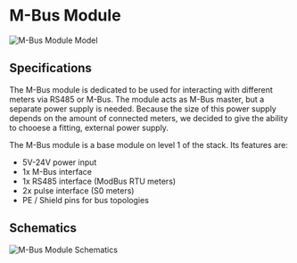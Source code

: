 # M-Bus Module

![M-Bus Module Model](../generated/3d/m-bus-module-3D_top.png)

## Specifications

The M-Bus module is dedicated to be used for interacting with different meters via RS485 or M-Bus. The module acts as M-Bus master, but a separate power supply is needed. Because the size of this power supply depends on the amount of connected meters, we decided to give the ability to chooese a fitting, external power supply.

The M-Bus module is a base module on level 1 of the stack. Its features are:

* 5V-24V power input
* 1x M-Bus interface
* 1x RS485 interface (ModBus RTU meters)
* 2x pulse interface (S0 meters)
* PE / Shield pins for bus topologies

## Schematics

![M-Bus Module Schematics](../generated/schematics/m-bus-module-schematic.svg)

